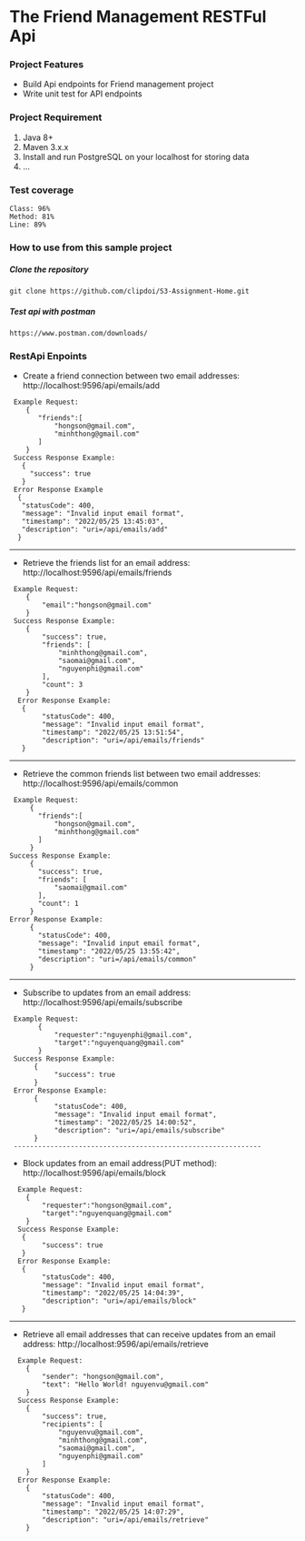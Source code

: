 # The Friend Management RESTFul Api

### Project Features

* Build Api endpoints for Friend management project
* Write unit test for API endpoints

### Project Requirement
1. Java 8+
2. Maven 3.x.x
3. Install and run PostgreSQL on your localhost for storing data
4. ...

### Test coverage
    Class: 96%
    Method: 81%
    Line: 89%

### How to use from this sample project
##### Clone the repository
```
git clone https://github.com/clipdoi/S3-Assignment-Home.git
```
##### Test api with postman
```
https://www.postman.com/downloads/
```

### RestApi Enpoints

* Create a friend connection between two email addresses: http://localhost:9596/api/emails/add
 ````
  Example Request:
     {
        "friends":[
            "hongson@gmail.com",
            "minhthong@gmail.com"
        ]
     }
  Success Response Example:
    {
      "success": true
    }
  Error Response Example
   {
    "statusCode": 400,
    "message": "Invalid input email format",
    "timestamp": "2022/05/25 13:45:03",
    "description": "uri=/api/emails/add"
   }
   ````
  -------------------------------------------------------------

* Retrieve the friends list for an email address: http://localhost:9596/api/emails/friends
````
 Example Request:
    {
        "email":"hongson@gmail.com"
    }
 Success Response Example:
    {
        "success": true,
        "friends": [
            "minhthong@gmail.com",
            "saomai@gmail.com",
            "nguyenphi@gmail.com"
        ],
        "count": 3
    }
  Error Response Example:
   {
        "statusCode": 400,
        "message": "Invalid input email format",
        "timestamp": "2022/05/25 13:51:54",
        "description": "uri=/api/emails/friends"
   }
 ````
 -------------------------------------------------------------

* Retrieve the common friends list between two email addresses: http://localhost:9596/api/emails/common
 ````
  Example Request:
      {
        "friends":[
            "hongson@gmail.com",
            "minhthong@gmail.com"
        ]
      }
 Success Response Example:
      {
        "success": true,
        "friends": [
            "saomai@gmail.com"
        ],
        "count": 1
      }
 Error Response Example:
      {
        "statusCode": 400,
        "message": "Invalid input email format",
        "timestamp": "2022/05/25 13:55:42",
        "description": "uri=/api/emails/common"
      }
  ````
  -------------------------------------------------------------

* Subscribe to updates from an email address: http://localhost:9596/api/emails/subscribe
 ````
  Example Request:
        {
            "requester":"nguyenphi@gmail.com",
            "target":"nguyenquang@gmail.com"
        }
  Success Response Example:
       {
            "success": true
       }
  Error Response Example:
       {
            "statusCode": 400,
            "message": "Invalid input email format",
            "timestamp": "2022/05/25 14:00:52",
            "description": "uri=/api/emails/subscribe"
       }
  -------------------------------------------------------------
````
* Block updates from an email address(PUT method): http://localhost:9596/api/emails/block
````
  Example Request:
    {   
        "requester":"hongson@gmail.com",
        "target":"nguyenquang@gmail.com"
    } 
  Success Response Example:
   {
        "success": true
   }
  Error Response Example:
   {
        "statusCode": 400,
        "message": "Invalid input email format",
        "timestamp": "2022/05/25 14:04:39",
        "description": "uri=/api/emails/block"
   }
   ````
  -------------------------------------------------------------

* Retrieve all email addresses that can receive updates from an email address: http://localhost:9596/api/emails/retrieve
````
  Example Request:
    {
        "sender": "hongson@gmail.com",
        "text": "Hello World! nguyenvu@gmail.com"
    }
  Success Response Example:
    {
        "success": true,
        "recipients": [
            "nguyenvu@gmail.com",
            "minhthong@gmail.com",
            "saomai@gmail.com",
            "nguyenphi@gmail.com"
        ]
    }
  Error Response Example:
    {
        "statusCode": 400,
        "message": "Invalid input email format",
        "timestamp": "2022/05/25 14:07:29",
        "description": "uri=/api/emails/retrieve"
    }
````